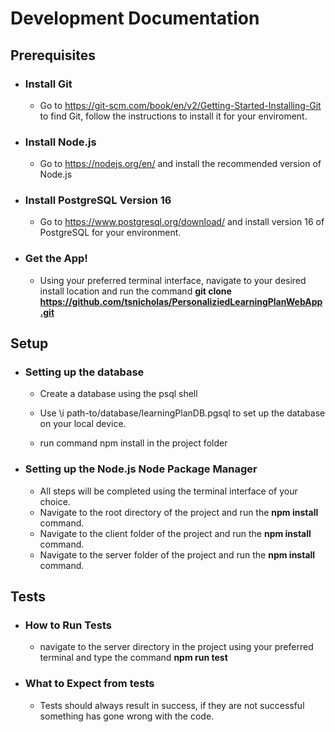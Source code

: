 # Development Documentation

## Prerequisites

- ### Install Git

  - Go to <https://git-scm.com/book/en/v2/Getting-Started-Installing-Git> to find Git, follow the instructions to install it for your enviroment.

- ### Install Node.js

  - Go to https://nodejs.org/en/ and install the recommended version of Node.js

- ### Install PostgreSQL Version 16

  - Go to https://www.postgresql.org/download/ and install version 16 of PostgreSQL for your environment.

- ### Get the App!

  - Using your preferred terminal interface, navigate to your desired install location and run the command **git clone https://github.com/tsnicholas/PersonaliziedLearningPlanWebApp.git**

## Setup

- ### Setting up the database

  - Create a database using the psql shell
  - Use \i path-to/database/learningPlanDB.pgsql to set up the database on your local device.
  
  - run command npm install in the project folder

- ### Setting up the Node.js Node Package Manager

  - All steps will be completed using the terminal interface of your choice.
  - Navigate to the root directory of the project and run the **npm install** command.
  - Navigate to the client folder of the project and run the **npm install** command.
  - Navigate to the server folder of the project and run the **npm install** command.

## Tests

- ### How to Run Tests

  - navigate to the server directory in the project using your preferred terminal and type the command **npm run test**

- ### What to Expect from tests

  - Tests should always result in success, if they are not successful something has gone wrong with the code.
